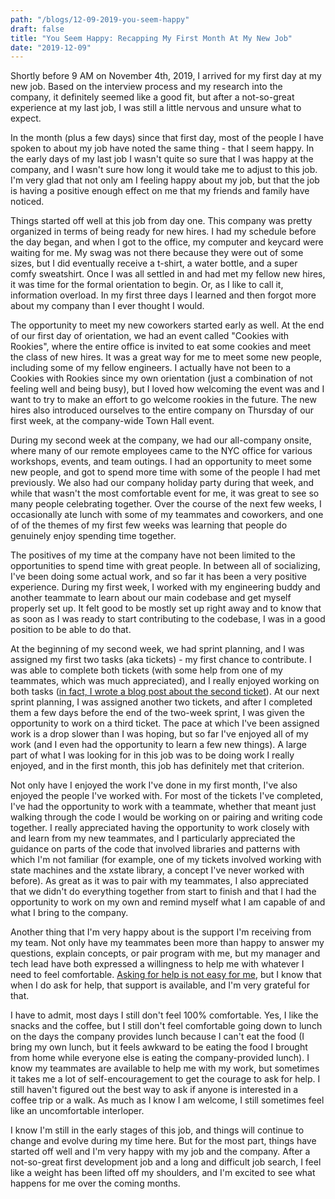 ```yaml
---
path: "/blogs/12-09-2019-you-seem-happy"
draft: false 
title: "You Seem Happy: Recapping My First Month At My New Job"
date: "2019-12-09"
---
```


Shortly before 9 AM on November 4th, 2019, I arrived for my first day at my new job. Based on the interview process and my research into the company, it definitely seemed like a good fit, but after a not-so-great experience at my last job, I was still a little nervous and unsure what to expect.

In the month (plus a few days) since that first day, most of the people I have spoken to about my job have noted the same thing - that I seem happy. In the early days of my last job I wasn't quite so sure that I was happy at the company, and I wasn't sure how long it would take me to adjust to this job. I'm very glad that not only am I feeling happy about my job, but that the job is having a positive enough effect on me that my friends and family have noticed.

Things started off well at this job from day one. This company was pretty organized in terms of being ready for new hires. I had my schedule before the day began, and when I got to the office, my computer and keycard were waiting for me. My swag was not there because they were out of some sizes, but I did eventually receive a t-shirt, a water bottle, and a super comfy sweatshirt. Once I was all settled in and had met my fellow new hires, it was time for the formal orientation to begin. Or, as I like to call it, information overload. In my first three days I learned and then forgot more about my company than I ever thought I would.

The opportunity to meet my new coworkers started early as well. At the end of our first day of orientation, we had an event called "Cookies with Rookies", where the entire office is invited to eat some cookies and meet the class of new hires. It was a great way for me to meet some new people, including some of my fellow engineers. I actually have not been to a Cookies with Rookies since my own orientation (just a combination of not feeling well and being busy), but I loved how welcoming the event was and I want to try to make an effort to go welcome rookies in the future. The new hires also introduced ourselves to the entire company on Thursday of our first week, at the company-wide Town Hall event.

During my second week at the company, we had our all-company onsite, where many of our remote employees came to the NYC office for various workshops, events, and team outings. I had an opportunity to meet some new people, and got to spend more time with some of the people I had met previously. We also had our company holiday party during that week, and while that wasn't the most comfortable event for me, it was great to see so many people celebrating together. Over the course of the next few weeks, I occasionally ate lunch with some of my teammates and coworkers, and one of of the themes of my first few weeks was learning that people do genuinely enjoy spending time together.

The positives of my time at the company have not been limited to the opportunities to spend time with great people. In between all of socializing, I've been doing some actual work, and so far it has been a very positive experience. During my first week, I worked with my engineering buddy and another teammate to learn about our main codebase and get myself properly set up. It felt good to be mostly set up right away and to know that as soon as I was ready to start contributing to the codebase, I was in a good position to be able to do that.

At the beginning of my second week, we had sprint planning, and I was assigned my first two tasks (aka tickets) - my first chance to contribute. I was able to complete both tickets (with some help from one of my teammates, which was much appreciated), and I really enjoyed working on both tasks ([in fact, I wrote a blog post about the second ticket](11-25-2019-contributing-new-job)). At our next sprint planning, I was assigned another two tickets, and after I completed them a few days before the end of the two-week sprint, I was given the opportunity to work on a third ticket. The pace at which I've been assigned work is a drop slower than I was hoping, but so far I've enjoyed all of my work (and I even had the opportunity to learn a few new things). A large part of what I was looking for in this job was to be doing work I really enjoyed, and in the first month, this job has definitely met that criterion.

Not only have I enjoyed the work I've done in my first month, I've also enjoyed the people I've worked with. For most of the tickets I've completed, I've had the opportunity to work with a teammate, whether that meant just walking through the code I would be working on or pairing and writing code together. I really appreciated having the opportunity to work closely with and learn from my new teammates, and I particularly appreciated the guidance on parts of the code that involved libraries and patterns with which I'm not familiar (for example, one of my tickets involved working with state machines and the xstate library, a concept I've never worked with before). As great as it was to pair with my teammates, I also appreciated that we didn't do everything together from start to finish and that I had the opportunity to work on my own and remind myself what I am capable of and what I bring to the company.

Another thing that I'm very happy about is the support I'm receiving from my team. Not only have my teammates been more than happy to answer my questions, explain concepts, or pair program with me, but my manager and tech lead have both expressed a willingness to help me with whatever I need to feel comfortable. [Asking for help is not easy for me](12-02-2019-learning-to-ask), but I know that when I do ask for help, that support is available, and I'm very grateful for that.

I have to admit, most days I still don't feel 100% comfortable. Yes, I like the snacks and the coffee, but I still don't feel comfortable going down to lunch on the days the company provides lunch because I can't eat the food (I bring my own lunch, but it feels awkward to be eating the food I brought from home while everyone else is eating the company-provided lunch). I know my teammates are available to help me with my work, but sometimes it takes me a lot of self-encouragement to get the courage to ask for help. I still haven't figured out the best way to ask if anyone is interested in a coffee trip or a walk. As much as I know I am welcome, I still sometimes feel like an uncomfortable interloper.

I know I'm still in the early stages of this job, and things will continue to change and evolve during my time here. But for the most part, things have started off well and I'm very happy with my job and the company. After a not-so-great first development job and a long and difficult job search, I feel like a weight has been lifted off my shoulders, and I'm excited to see what happens for me over the coming months.